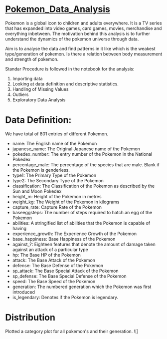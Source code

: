 # [Pokemon_Data_Analysis](https://github.com/Deepakit/Pokemon_Data_Analysis/blob/master/Untitled.ipynb)

Pokemon is a global icon to children and adults everywhere. It is a TV series that has expanded into video games, card games, movies, merchandise and everything inbetween. The motivation behind this analysis is to further understand the dynamics of the pokemon universe through data.

Aim is to analyse the data and find patterns in it like which is the weakest type/generation of pokemon. Is there a relation between body measurement and strength of pokemon.

Standar Procedure is followed in the notebook for the analysis:
1) Importing data
2) Looking at data definition and descriptive statistics.
3) Handling of Missing Values
4) Outliers
5) Exploratory Data Analysis

# Data Definition:
We have total of 801 entries of different Pokemon.
* name: The English name of the Pokemon
* japanese_name: The Original Japanese name of the Pokemon
* pokedex_number: The entry number of the Pokemon in the National Pokedex
* percentage_male: The percentage of the species that are male. Blank if the Pokemon is genderless.
* type1: The Primary Type of the Pokemon
* type2: The Secondary Type of the Pokemon
* classification: The Classification of the Pokemon as described by the Sun and Moon Pokedex
* height_m: Height of the Pokemon in metres
* weight_kg: The Weight of the Pokemon in kilograms
* capture_rate: Capture Rate of the Pokemon
* baseeggsteps: The number of steps required to hatch an egg of the Pokemon
* abilities: A stringified list of abilities that the Pokemon is capable of having
* experience_growth: The Experience Growth of the Pokemon
* base_happiness: Base Happiness of the Pokemon
* against_?: Eighteen features that denote the amount of damage taken against an attack of a particular type
* hp: The Base HP of the Pokemon
* attack: The Base Attack of the Pokemon
* defense: The Base Defense of the Pokemon
* sp_attack: The Base Special Attack of the Pokemon
* sp_defense: The Base Special Defense of the Pokemon
* speed: The Base Speed of the Pokemon
* generation: The numbered generation which the Pokemon was first introduced
* is_legendary: Denotes if the Pokemon is legendary.

# Distribution
Plotted a category plot for all pokemon's and their generation.
![]
